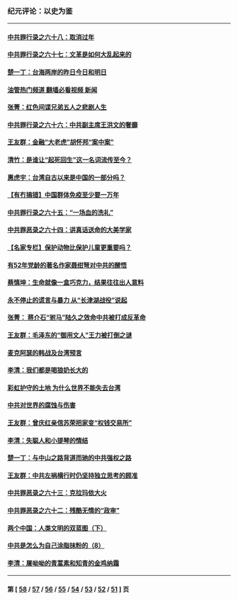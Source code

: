### 纪元评论：以史为鉴
---
#### [中共罪行录之六十八：取消过年](../../pages/nsc1028/n13546448.md?02020330) 
#### [中共罪行录之六十七：文革是如何大乱起来的](../../pages/nsc1028/n13544416.md?02020330) 
#### [楚一丁：台海两岸的昨日今日和明日](../../pages/nsc1028/n13531468.md?02020330) 
#### [油管热门频道 翻墙必看视频 新闻](ok?02020330)
#### [张菁：红色间谍兄弟五人之悲剧人生](../../pages/nsc1028/n13534128.md?02020330) 
#### [中共罪行录之六十六：中共副主席王洪文的奢靡](../../pages/nsc1028/n13527941.md?02020330) 
#### [王友群：金融“大老虎”胡怀邦“案中案”](../../pages/nsc1028/n13523077.md?02020330) 
#### [清竹：是谁让“起死回生”这一名词流传至今？](../../pages/nsc1028/n13523254.md?02020330) 
#### [惠虎宇：台湾自古以来是中国的一部分吗？](../../pages/nsc1028/n13523034.md?02020330) 
#### [【有冇搞错】中国群体免疫至少要一万年](../../pages/nsc1028/n13516675.md?02020330) 
#### [中共罪行录之六十五：“一场血的洗礼”](../../pages/nsc1028/n13517785.md?02020330) 
#### [中共罪恶录之六十四：讲真话送命的大美学家](../../pages/nsc1028/n13512932.md?02020330) 
#### [【名家专栏】保护动物比保护儿童更重要吗？](../../pages/nsc1028/n13506846.md?02020330) 
#### [有52年党龄的著名作家聂绀弩对中共的醒悟](../../pages/nsc1028/n13508154.md?02020330) 
#### [蔡慎坤：生命就像一盒巧克力，结果往往出人意料](../../pages/nsc1028/n13497991.md?02020330) 
#### [永不停止的谎言与暴力 从“长津湖战役”说起](../../pages/nsc1028/n13494094.md?02020330) 
#### [张菁： 蒋介石“驸马”陆久之效命中共被打成反革命](../../pages/nsc1028/n13495439.md?02020330) 
#### [王友群：毛泽东的“御用文人”王力被打倒之谜](../../pages/nsc1028/n13493098.md?02020330) 
#### [麦克阿瑟的韩战及台湾预言](../../pages/nsc1028/n13479197.md?02020330) 
#### [李清：我们都是喝狼奶长大的](../../pages/nsc1028/n13471478.md?02020330) 
#### [彩虹护守的土地 为什么世界不能失去台湾](../../pages/nsc1028/n13476849.md?02020330) 
#### [中共对世界的腐蚀与伤害](../../pages/nsc1028/n13463833.md?02020330) 
#### [王友群：曾庆红亲信苏荣把家变“权钱交易所”](../../pages/nsc1028/n13463003.md?02020330) 
#### [李清：失聪人和小提琴的情结](../../pages/nsc1028/n13459280.md?02020330) 
#### [楚一丁：与中山之路背道而驰的中共强权之路](../../pages/nsc1028/n13437270.md?02020330) 
#### [王友群：中共左祸横行时仍坚持独立思考的顾准](../../pages/nsc1028/n13444722.md?02020330) 
#### [中共罪恶录之六十三：克拉玛依大火](../../pages/nsc1028/n13443384.md?02020330) 
#### [中共罪恶录之六十二：残酷无情的“政审”](../../pages/nsc1028/n13435894.md?02020330) 
#### [两个中国：人类文明的双蓝图（下）](../../pages/nsc1028/n13423132.md?02020330) 
#### [中共是怎么为自己涂脂抹粉的（8）](../../pages/nsc1028/n13432247.md?02020330) 
#### [李清：屠呦呦的青蒿素和知青的金鸡纳霜](../../pages/nsc1028/n13426884.md?02020330) 

---
#### 第 [ [58](./58.md?02020330) / [57](./57.md?02020330) / [56](./56.md?02020330) / [55](./55.md?02020330) / [54](./54.md?02020330) / [53](./53.md?02020330) / [52](./52.md?02020330) / [51](./51.md?02020330) ] 页
